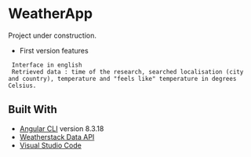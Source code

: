 # WeatherApp

Project under construction.

- First version features 
 ```
  Interface in english
  Retrieved data : time of the research, searched localisation (city and country), temperature and "feels like" temperature in degrees Celsius.
 ```
## Built With

* [Angular CLI](https://github.com/angular/angular-cli) version 8.3.18
* [Weatherstack Data API](https://weatherstack.com/) 
* [Visual Studio Code](https://code.visualstudio.com/) 
